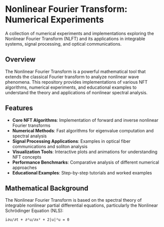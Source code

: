# Nonlinear Fourier Transform: Numerical Experiments

A collection of numerical experiments and implementations exploring the Nonlinear Fourier Transform (NLFT) and its applications in integrable systems, signal processing, and optical communications.

## Overview

The Nonlinear Fourier Transform is a powerful mathematical tool that extends the classical Fourier transform to analyze nonlinear wave phenomena. This repository provides implementations of various NFT algorithms, numerical experiments, and educational examples to understand the theory and applications of nonlinear spectral analysis.

## Features

- **Core NFT Algorithms**: Implementation of forward and inverse nonlinear Fourier transforms
- **Numerical Methods**: Fast algorithms for eigenvalue computation and spectral analysis
- **Signal Processing Applications**: Examples in optical fiber communications and soliton analysis
- **Visualization Tools**: Interactive plots and animations for understanding NFT concepts
- **Performance Benchmarks**: Comparative analysis of different numerical approaches
- **Educational Examples**: Step-by-step tutorials and worked examples

## Mathematical Background

The Nonlinear Fourier Transform is based on the spectral theory of integrable nonlinear partial differential equations, particularly the Nonlinear Schrödinger Equation (NLS):

```
i∂u/∂t + ∂²u/∂x² + 2|u|²u = 0
```
